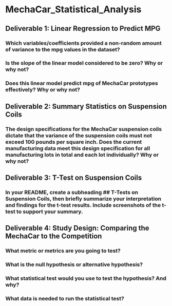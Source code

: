 # MechaCar_Statistical_Analysis
## Deliverable 1: Linear Regression to Predict MPG

### Which variables/coefficients provided a non-random amount of variance to the mpg values in the dataset?
### Is the slope of the linear model considered to be zero? Why or why not?
### Does this linear model predict mpg of MechaCar prototypes effectively? Why or why not?
## Deliverable 2: Summary Statistics on Suspension Coils
### The design specifications for the MechaCar suspension coils dictate that the variance of the suspension coils must not exceed 100 pounds per square inch. Does the current manufacturing data meet this design specification for all manufacturing lots in total and each lot individually? Why or why not?
## Deliverable 3: T-Test on Suspension Coils
### In your README, create a subheading ## T-Tests on Suspension Coils, then briefly summarize your interpretation and findings for the t-test results. Include screenshots of the t-test to support your summary.
## Deliverable 4: Study Design: Comparing the MechaCar to the Competition
### What metric or metrics are you going to test?
### What is the null hypothesis or alternative hypothesis?
### What statistical test would you use to test the hypothesis? And why?
### What data is needed to run the statistical test?
